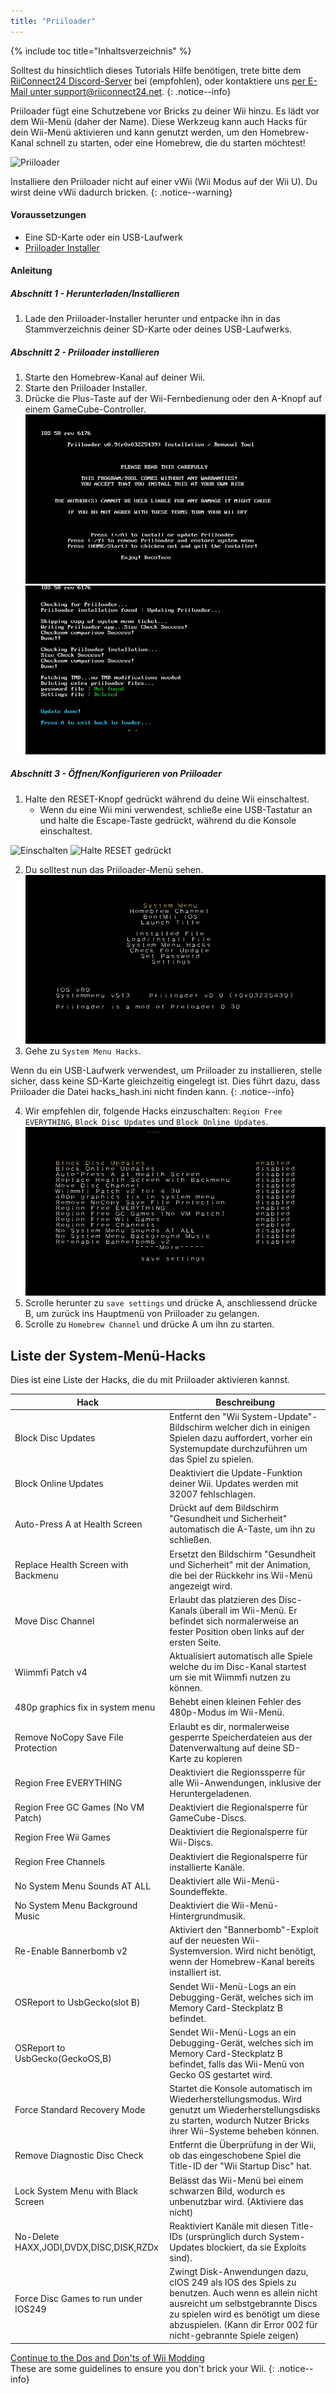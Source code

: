 ```yaml
---
title: "Priiloader"
---
```


{% include toc title="Inhaltsverzeichnis" %}

Solltest du hinsichtlich dieses Tutorials Hilfe benötigen, trete bitte dem [RiiConnect24 Discord-Server](https://discord.gg/rc24) bei (empfohlen), oder kontaktiere uns [per E-Mail unter support@riiconnect24.net](mailto:support@riiconnect24.net).
{: .notice--info}

Priiloader fügt eine Schutzebene vor Bricks zu deiner Wii hinzu. Es lädt vor dem Wii-Menü (daher der Name). Diese Werkzeug kann auch Hacks für dein Wii-Menü aktivieren und kann genutzt werden, um den Homebrew-Kanal schnell zu starten, oder eine Homebrew, die du starten möchtest!

![Priiloader](/images/priiloader.jpg)

Installiere den Priiloader nicht auf einer vWii (Wii Modus auf der Wii U). Du wirst deine vWii dadurch bricken.
{: .notice--warning}

#### Voraussetzungen

- Eine SD-Karte oder ein USB-Laufwerk
- [Priiloader Installer](https://hbb1.oscwii.org/hbb/priiloader/priiloader.zip)

#### Anleitung

##### Abschnitt 1 - Herunterladen/Installieren

1. Lade den Priiloader-Installer herunter und entpacke ihn in das Stammverzeichnis deiner SD-Karte oder deines USB-Laufwerks.

##### Abschnitt 2 - Priiloader installieren

1. Starte den Homebrew-Kanal auf deiner Wii.
2. Starte den Priiloader Installer.
3. Drücke die Plus-Taste auf der Wii-Fernbedienung oder den A-Knopf auf einem GameCube-Controller. ![Installiere Priiloader](/images/Priiloader/installer.png) ![Installiere](/images/Priiloader/installing.png)

##### Abschnitt 3 - Öffnen/Konfigurieren von Priiloader

1. Halte den RESET-Knopf gedrückt während du deine Wii einschaltest.
   - Wenn du eine Wii mini verwendest, schließe eine USB-Tastatur an und halte die Escape-Taste gedrückt, während du die Konsole einschaltest.

![Einschalten](/images/Priiloader/on.jpg) ![Halte RESET gedrückt](/images/Priiloader/reset.jpg)

2. Du solltest nun das Priiloader-Menü sehen.![Menü](/images/Priiloader/mainmenu.png)
3. Gehe zu `System Menu Hacks`.

Wenn du ein USB-Laufwerk verwendest, um Priiloader zu installieren, stelle sicher, dass keine SD-Karte gleichzeitig eingelegt ist. Dies führt dazu, dass Priiloader die Datei hacks_hash.ini nicht finden kann.
{: .notice--info}

4. Wir empfehlen dir, folgende Hacks einzuschalten: `Region Free EVERYTHING`, `Block Disc Updates` und `Block Online Updates`. ![Systemmenü-Hacks](/images/Priiloader/hacks.png)
1. Scrolle herunter zu `save settings` und drücke A, anschliessend drücke B, um zurück ins Hauptmenü von Priiloader zu gelangen.
1. Scrolle zu `Homebrew Channel` und drücke A um ihn zu starten.

## Liste der System-Menü-Hacks

Dies ist eine Liste der Hacks, die du mit Priiloader aktivieren kannst.

| Hack                                    | Beschreibung                                                                                                                                                                                                                                 |
| --------------------------------------- | -------------------------------------------------------------------------------------------------------------------------------------------------------------------------------------------------------------------------------------------- |
| Block Disc Updates                      | Entfernt den "Wii System-Update"-Bildschirm welcher dich in einigen Spielen dazu auffordert, vorher ein Systemupdate durchzuführen um das Spiel zu spielen.                                                                                  |
| Block Online Updates                    | Deaktiviert die Update-Funktion deiner Wii. Updates werden mit 32007 fehlschlagen.                                                                                                                                                           |
| Auto-Press A at Health Screen           | Drückt auf dem Bildschirm "Gesundheit und Sicherheit" automatisch die A-Taste, um ihn zu schließen.                                                                                                                                          |
| Replace Health Screen with Backmenu     | Ersetzt den Bildschirm "Gesundheit und Sicherheit" mit der Animation, die bei der Rückkehr ins Wii-Menü angezeigt wird.                                                                                                                      |
| Move Disc Channel                       | Erlaubt das platzieren des Disc-Kanals überall im Wii-Menü. Er befindet sich normalerweise an fester Position oben links auf der ersten Seite.                                                                                               |
| Wiimmfi Patch v4                        | Aktualisiert automatisch alle Spiele welche du im Disc-Kanal startest um sie mit Wiimmfi nutzen zu können.                                                                                                                                   |
| 480p graphics fix in system menu        | Behebt einen kleinen Fehler des 480p-Modus im Wii-Menü.                                                                                                                                                                                      |
| Remove NoCopy Save File Protection      | Erlaubt es dir, normalerweise gesperrte Speicherdateien aus der Datenverwaltung auf deine SD-Karte zu kopieren                                                                                                                               |
| Region Free EVERYTHING                  | Deaktiviert die Regionssperre für alle Wii-Anwendungen, inklusive der Heruntergeladenen.                                                                                                                                                     |
| Region Free GC Games (No VM Patch)      | Deaktiviert die Regionalsperre für GameCube-Discs.                                                                                                                                                                                           |
| Region Free Wii Games                   | Deaktiviert die Regionalsperre für Wii-Discs.                                                                                                                                                                                                |
| Region Free Channels                    | Deaktiviert die Regionalsperre für installierte Kanäle.                                                                                                                                                                                      |
| No System Menu Sounds AT ALL            | Deaktiviert alle Wii-Menü-Soundeffekte.                                                                                                                                                                                                      |
| No System Menu Background Music         | Deaktiviert die Wii-Menü-Hintergrundmusik.                                                                                                                                                                                                   |
| Re-Enable Bannerbomb v2                 | Aktiviert den "Bannerbomb"-Exploit auf der neuesten Wii-Systemversion. Wird nicht benötigt, wenn der Homebrew-Kanal bereits installiert ist.                                                                                                 |
| OSReport to UsbGecko(slot B)            | Sendet Wii-Menü-Logs an ein Debugging-Gerät, welches sich im Memory Card-Steckplatz B befindet.                                                                                                                                              |
| OSReport to UsbGecko(GeckoOS,B)         | Sendet Wii-Menü-Logs an ein Debugging-Gerät, welches sich im Memory Card-Steckplatz B befindet, falls das Wii-Menü von Gecko OS gestartet wird.                                                                                              |
| Force Standard Recovery Mode            | Startet die Konsole automatisch im Wiederherstellungsmodus. Wird genutzt um Wiederherstellungsdisks zu starten, wodurch Nutzer Bricks ihrer Wii-Systeme beheben können.                                                                      |
| Remove Diagnostic Disc Check            | Entfernt die Überprüfung in der Wii, ob das eingeschobene Spiel die Title-ID der "Wii Startup Disc" hat.                                                                                                                                     |
| Lock System Menu with Black Screen      | Belässt das Wii-Menü bei einem schwarzen Bild, wodurch es unbenutzbar wird. (Aktiviere das nicht)                                                                                                                                            |
| No-Delete HAXX,JODI,DVDX,DISC,DISK,RZDx | Reaktiviert Kanäle mit diesen Title-IDs (ursprünglich durch System-Updates blockiert, da sie Exploits sind).                                                                                                                                 |
| Force Disc Games to run under IOS249    | Zwingt Disk-Anwendungen dazu, cIOS 249 als IOS des Spiels zu benutzen. Auch wenn es allein nicht ausreicht um selbstgebrannte Discs zu spielen wird es benötigt um diese abzuspielen. (Kann dir Error 002 für nicht-gebrannte Spiele zeigen) |

[Continue to the Dos and Don'ts of Wii Modding](dosanddonts)<br> These are some guidelines to ensure you don't brick your Wii.
{: .notice--info}
